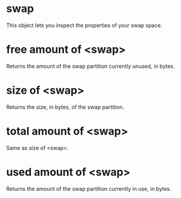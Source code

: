 # swap

This object lets you inspect the properties of your swap space.

# free amount of &lt;swap&gt;

Returns the amount of the swap partition currently unused, in bytes.

# size of &lt;swap&gt;

Returns the size, in bytes, of the swap partition.

# total amount of &lt;swap&gt;

Same as size of &lt;swap&gt;.

# used amount of &lt;swap&gt;

Returns the amount of the swap partition currently in use, in bytes.
